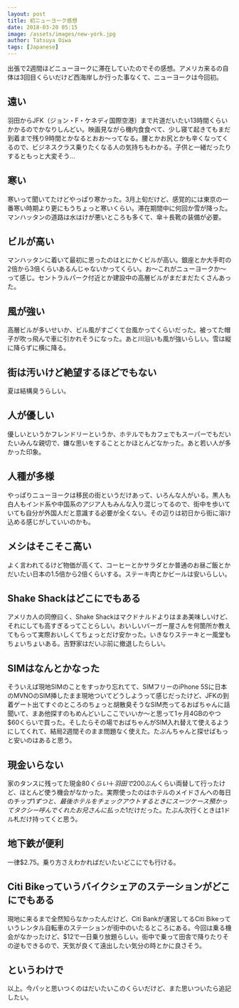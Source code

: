 ```yaml
---
layout: post
title: 初ニューヨーク感想
date: 2018-03-20 05:15
image: /assets/images/new-york.jpg
author: Tatsuya Oiwa
tags: [Japanese]
---
```


出張で2週間ほどニューヨークに滞在していたのでその感想。アメリカ来るの自体は3回目くらいだけど西海岸しか行った事なくて、ニューヨークは今回初。

## 遠い

羽田からJFK（ジョン・F・ケネディ国際空港）まで片道だいたい13時間くらいかかるのでかなりしんどい。映画見ながら機内食食べて、少し寝て起きてもまだ到着まで残り9時間とかなるとおお〜ってなる。腰とかお尻とかも辛くなってくるので、ビジネスクラス乗りたくなる人の気持ちもわかる。子供と一緒だったりするともっと大変そう...

## 寒い

寒いって聞いてたけどやっぱり寒かった。3月上旬だけど、感覚的には東京の一番寒い時期より更にもうちょっと寒いくらい。滞在期間中に何回か雪が降った。マンハッタンの道路は水はけが悪いところも多くて、傘＋長靴の装備が必要。

## ビルが高い

マンハッタンに着いて最初に思ったのはとにかくビルが高い。銀座とか大手町の2倍から3倍くらいあるんじゃないかってくらい。お〜これがニューヨークか〜って感じ。セントラルパーク付近とか建設中の高層ビルがまだまだたくさんあった。

## 風が強い

高層ビルが多いせいか、ビル風がすごくて台風かってくらいだった。被ってた帽子が吹っ飛んで車に引かれそうになった。あと川沿いも風が強いらしい。雪は縦に降らずに横に降る。

## 街は汚いけど絶望するほどでもない

夏は結構臭うらしい。

## 人が優しい

優しいというかフレンドリーというか、ホテルでもカフェでもスーパーでもだいたいみんな親切で、嫌な思いをすることとかほとんどなかった。あと若い人が多かった印象。

## 人種が多様

やっぱりニューヨークは移民の街というだけあって、いろんな人がいる。黒人も白人もインド系や中国系のアジア人もみんな入り混じってるので、街中を歩いていても自分が外国人だと意識する必要が全くない。その辺りは初日から街に溶け込める感じがしていいのかも。

## メシはそこそこ高い

よく言われてるけど物価が高くて、コーヒーとかサラダとか普通のお昼ご飯とかだいたい日本の1.5倍から2倍くらいする。ステーキ肉とかビールは安いらしい。

## Shake Shackはどこにでもある

アメリカ人の同僚曰く、Shake Shackはマクドナルドよりはまあ美味しいけど、それにしても高すぎるってことらしい。おいしいバーガー屋さんを何箇所か教えてもらって実際おいしくてちょっとだけ安かった。いきなりステーキと一風堂もちょいちょいある。吉野家はだいぶ前に撤退したらしい。

## SIMはなんとかなった

そういえば現地SIMのことをすっかり忘れてて、SIMフリーのiPhone 5Sに日本のMVNOのSIM挿したまま現地ついてどうしようって感じだったけど、JFKの到着ゲート出てすぐのところのちょっと胡散臭そうなSIM売ってるおばちゃんに話聞いて、まあ他探すのもめんどいしここでいいか〜と思って1ヶ月4GBのやつ$60くらいで買った。そしたらその場でおばちゃんがSIM入れ替えて使えるようにしてくれて、結局2週間そのまま問題なく使えた。たぶんちゃんと探せばもっと安いのはあると思う。

## 現金いらない

家のタンスに残ってた現金$80くらい＋羽田で$200ぶんくらい両替して行ったけど、ほとんど使う機会がなかった。実際使ったのはホテルのメイドさんへの毎日のチップ$1ずつと、最後ホテルをチェックアウトするときにスーツケース預かってタクシー呼んでくれたお兄さんに払った$1だけだった。たぶん次行くときは1ドル札だけ持ってくと思う。

## 地下鉄が便利

一律$2.75。乗り方さえわかればだいたいどこにでも行ける。

## Citi Bikeっていうバイクシェアのステーションがどこにでもある

現地に来るまで全然知らなかったんだけど、Citi Bankが運営してるCiti Bikeっていうレンタル自転車のステーションが街中のいたるところにある。今回は乗る機会がなかったけど、$12で一日乗り放題らしい。街中で乗って田舎で降りたりその逆もできるので、天気が良くて遠出したい気分の時とかに良さそう。

## というわけで

以上。今パッと思いつくのはだいたいこのくらいだけど、また思いついたら追記したい。
